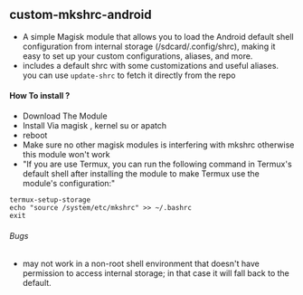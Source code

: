 ## custom-mkshrc-android
- A simple Magisk module that allows you to load the Android default shell configuration from internal storage (/sdcard/.config/shrc), making it easy to set up your custom configurations, aliases, and more.
- includes a default shrc with some customizations and useful aliases. you can use `update-shrc` to fetch it directly from the repo

#### How To install ?
- Download The Module
- Install Via magisk , kernel su or apatch
- reboot
- Make sure no other magisk modules is interfering with mkshrc otherwise this module won't work
- "If you are use Termux, you can run the following command in Termux's default shell after installing the module to make Termux use the module's configuration:"
```
termux-setup-storage
echo "source /system/etc/mkshrc" >> ~/.bashrc
exit
```

###### Bugs
-  may not work in a non-root shell environment that doesn't have permission to access internal storage; in that case it will fall back to the default.

